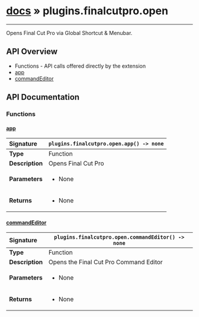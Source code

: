 # [docs](index.md) » plugins.finalcutpro.open
---

Opens Final Cut Pro via Global Shortcut & Menubar.

## API Overview
* Functions - API calls offered directly by the extension
 * [app](#app)
 * [commandEditor](#commandeditor)

## API Documentation

### Functions

#### [app](#app)
| <span style="float: left;">**Signature**</span> | <span style="float: left;">`plugins.finalcutpro.open.app() -> none` </span>                                                          |
| -----------------------------------------------------|---------------------------------------------------------------------------------------------------------|
| **Type**                                             | Function                                                                                         |
| **Description**                                      | Opens Final Cut Pro                                                                                         |
| **Parameters**                                       | <ul><li>None</li></ul> |
| **Returns**                                          | <ul><li>None</li></ul>          |

#### [commandEditor](#commandeditor)
| <span style="float: left;">**Signature**</span> | <span style="float: left;">`plugins.finalcutpro.open.commandEditor() -> none` </span>                                                          |
| -----------------------------------------------------|---------------------------------------------------------------------------------------------------------|
| **Type**                                             | Function                                                                                         |
| **Description**                                      | Opens the Final Cut Pro Command Editor                                                                                         |
| **Parameters**                                       | <ul><li>None</li></ul> |
| **Returns**                                          | <ul><li>None</li></ul>          |

